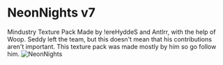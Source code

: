 # NeonNights v7
 Mindustry Texture Pack
 Made by !ereHyddeS and Antlrr, with the help of Woop.
 Seddy left the team, but this doesn't mean that his contributions aren't important.
 This texture pack was made mostly by him so go follow him.
![NeonNights](https://user-images.githubusercontent.com/87564635/126493609-689ef70b-8dfc-465a-9bb1-f1b7fd55e979.jpg)

